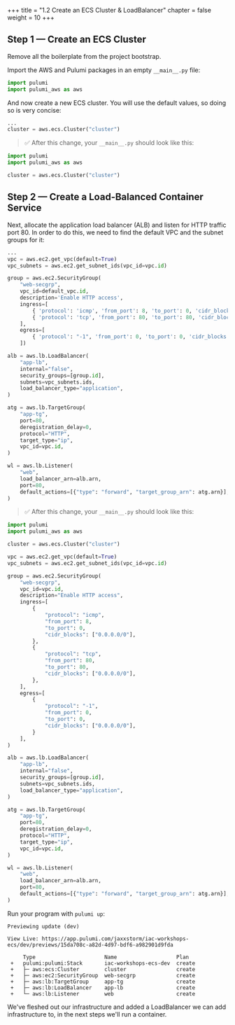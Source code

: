 +++
title = "1.2 Create an ECS Cluster & LoadBalancer"
chapter = false
weight = 10
+++

## Step 1 &mdash; Create an ECS Cluster

Remove all the boilerplate from the project bootstrap.

Import the AWS and Pulumi packages in an empty `__main__.py` file:

```python
import pulumi
import pulumi_aws as aws
```

And now create a new ECS cluster. You will use the default values, so doing so is very concise:

```python
...
cluster = aws.ecs.Cluster("cluster")
```

> :white_check_mark: After this change, your `__main__.py` should look like this:

```python
import pulumi
import pulumi_aws as aws

cluster = aws.ecs.Cluster("cluster")
```

## Step 2 &mdash; Create a Load-Balanced Container Service

Next, allocate the application load balancer (ALB) and listen for HTTP traffic port 80. In order to do this, we need to find the
default VPC and the subnet groups for it:

```python
...
vpc = aws.ec2.get_vpc(default=True)
vpc_subnets = aws.ec2.get_subnet_ids(vpc_id=vpc.id)

group = aws.ec2.SecurityGroup(
    "web-secgrp",
    vpc_id=default_vpc.id,
    description='Enable HTTP access',
    ingress=[
        { 'protocol': 'icmp', 'from_port': 8, 'to_port': 0, 'cidr_blocks': ['0.0.0.0/0'] },
        { 'protocol': 'tcp', 'from_port': 80, 'to_port': 80, 'cidr_blocks': ['0.0.0.0/0'] }
    ],
    egress=[
        { 'protocol': "-1", 'from_port': 0, 'to_port': 0, 'cidr_blocks': ['0.0.0.0/0'] }
    ])

alb = aws.lb.LoadBalancer(
    "app-lb",
    internal="false",
    security_groups=[group.id],
    subnets=vpc_subnets.ids,
    load_balancer_type="application",
)

atg = aws.lb.TargetGroup(
    "app-tg",
    port=80,
    deregistration_delay=0,
    protocol="HTTP",
    target_type="ip",
    vpc_id=vpc.id,
)

wl = aws.lb.Listener(
    "web",
    load_balancer_arn=alb.arn,
    port=80,
    default_actions=[{"type": "forward", "target_group_arn": atg.arn}],
)
```
> :white_check_mark: After this change, your `__main__.py` should look like this:

```python
import pulumi
import pulumi_aws as aws

cluster = aws.ecs.Cluster("cluster")

vpc = aws.ec2.get_vpc(default=True)
vpc_subnets = aws.ec2.get_subnet_ids(vpc_id=vpc.id)

group = aws.ec2.SecurityGroup(
    "web-secgrp",
    vpc_id=vpc.id,
    description="Enable HTTP access",
    ingress=[
        {
            "protocol": "icmp",
            "from_port": 8,
            "to_port": 0,
            "cidr_blocks": ["0.0.0.0/0"],
        },
        {
            "protocol": "tcp",
            "from_port": 80,
            "to_port": 80,
            "cidr_blocks": ["0.0.0.0/0"],
        },
    ],
    egress=[
        {
            "protocol": "-1",
            "from_port": 0,
            "to_port": 0,
            "cidr_blocks": ["0.0.0.0/0"],
        }
    ],
)

alb = aws.lb.LoadBalancer(
    "app-lb",
    internal="false",
    security_groups=[group.id],
    subnets=vpc_subnets.ids,
    load_balancer_type="application",
)

atg = aws.lb.TargetGroup(
    "app-tg",
    port=80,
    deregistration_delay=0,
    protocol="HTTP",
    target_type="ip",
    vpc_id=vpc.id,
)

wl = aws.lb.Listener(
    "web",
    load_balancer_arn=alb.arn,
    port=80,
    default_actions=[{"type": "forward", "target_group_arn": atg.arn}],
)
```

Run your program with `pulumi up`:

```
Previewing update (dev)

View Live: https://app.pulumi.com/jaxxstorm/iac-workshops-ecs/dev/previews/15da708c-a82d-4d97-bdf6-a982901d9fda

     Type                      Name                   Plan       
 +   pulumi:pulumi:Stack       iac-workshops-ecs-dev  create     
 +   ├─ aws:ecs:Cluster        cluster                create     
 +   ├─ aws:ec2:SecurityGroup  web-secgrp             create     
 +   ├─ aws:lb:TargetGroup     app-tg                 create     
 +   ├─ aws:lb:LoadBalancer    app-lb                 create     
 +   └─ aws:lb:Listener        web                    create     
```

We've fleshed out our infrastructure and added a LoadBalancer we can add infrastructure to, in the next steps we'll run a container.
